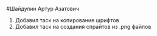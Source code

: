 #Шайдулин Артур Азатович

1. Добавил таск на копирование шрифтов 
2. Добавил таск на создания спрайтов из .png файлов